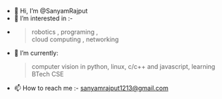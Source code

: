 - 👋 Hi, I’m @SanyamRajput
- 👀 I’m interested in :-
-  >robotics ,
   >programing ,    
   >cloud computing , 
   >networking
- 🌱 I’m currently:
  >computer vision in python,
  >linux,
  >c/c++ and javascript,
  >learning BTech CSE
- 📫 How to reach me :- sanyamrajput1213@gmail.com

<!---
SanyamRajput/SanyamRajput is a ✨ special ✨ repository because its `README.md` (this file) appears on your GitHub profile.
You can click the Preview link to take a look at your changes.
--->

